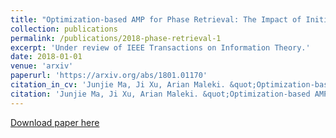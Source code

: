 ```yaml
---
title: "Optimization-based AMP for Phase Retrieval: The Impact of Initialization and $\\ell_2$-regularization"
collection: publications
permalink: /publications/2018-phase-retrieval-1
excerpt: 'Under review of IEEE Transactions on Information Theory.'
date: 2018-01-01
venue: 'arxiv'
paperurl: 'https://arxiv.org/abs/1801.01170'
citation_in_cv: 'Junjie Ma, Ji Xu, Arian Maleki. &quot;Optimization-based AMP for Phase Retrieval: The Impact of Initialization and $\ell_2$-regularization&quot; <i> Under review of IEEE Transactions on Information Theory </i>, 2018.'
citation: 'Junjie Ma, Ji Xu, Arian Maleki. &quot;Optimization-based AMP for Phase Retrieval: The Impact of Initialization and $\ell_2$-regularization&quot; <i> Under review of IEEE Transactions on Information Theory </i>, 2018.'
---
```

[Download paper here](https://arxiv.org/pdf/1801.01170.pdf)
